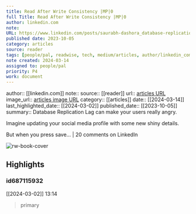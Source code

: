 ```yaml
---
title: Read After Write Consistency |MP|0
full Title: Read After Write Consistency |MP|0
author: linkedin.com
note: 
URL: https://www.linkedin.com/posts/saurabh-dashora_database-replication-lag-can-make-your-users-activity-7115579447520444416-d_y_?utm_medium=member_android
published date: 2023-10-05
category: articles
source: reader
tags: [people/pal, readwise, tech, medium/articles, author/linkedin_com, reader/reader, date/2024-03-02, area/reader]
note created: 2024-03-14
assigned to: people/pal
priority: P4
work: document
---
```

author:: [[linkedin.com]]
note:: 
source:: [[reader]]
url:: [articles URL](https://www.linkedin.com/posts/saurabh-dashora_database-replication-lag-can-make-your-users-activity-7115579447520444416-d_y_?utm_medium=member_android)
image_url:: [articles image URL](https://media.licdn.com/dms/image/D4D22AQGnWo9-6TCmwg/feedshare-shrink_2048_1536/0/1696486335489?e=2147483647&v=beta&t=ydGoUP6rWNZWGMtUCM5dku1kJB2UVl7Sg6ntEznpZtI)
category:: [[articles]]
date:: [[2024-03-14]]
last_highlighted_date:: [[2024-03-02]]
published_date:: [[2023-10-05]]
summary:: Database Replication Lag can make your users really angry.

Imagine updating your social media profile with some new shiny details.

But when you press save… | 20 comments on LinkedIn

![rw-book-cover](https://media.licdn.com/dms/image/D4D22AQGnWo9-6TCmwg/feedshare-shrink_2048_1536/0/1696486335489?e=2147483647&v=beta&t=ydGoUP6rWNZWGMtUCM5dku1kJB2UVl7Sg6ntEznpZtI)

## Highlights
### id687115932
[[2024-03-02]] 13:14
> primary


